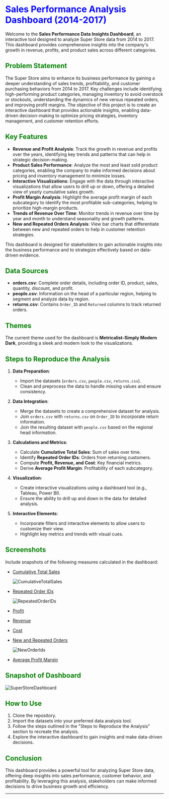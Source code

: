 # <span style="color:blue">Sales Performance Analysis Dashboard (2014-2017)</span>

Welcome to the **Sales Performance Data Insights Dashboard**, an interactive tool designed to analyze Super Store data from 2014 to 2017. This dashboard provides comprehensive insights into the company's growth in revenue, profits, and product sales across different categories.

## <span style="color:green">Problem Statement</span>

The Super Store aims to enhance its business performance by gaining a deeper understanding of sales trends, profitability, and customer purchasing behaviors from 2014 to 2017. Key challenges include identifying high-performing product categories, managing inventory to avoid overstock or stockouts, understanding the dynamics of new versus repeated orders, and improving profit margins. The objective of this project is to create an interactive dashboard that provides actionable insights, enabling data-driven decision-making to optimize pricing strategies, inventory management, and customer retention efforts.

## <span style="color:green">Key Features</span>

- **Revenue and Profit Analysis**: Track the growth in revenue and profits over the years, identifying key trends and patterns that can help in strategic decision-making.
- **Product Sales Performance**: Analyze the most and least sold product categories, enabling the company to make informed decisions about pricing and inventory management to minimize losses.
- **Interactive Visualizations**: Engage with the data through interactive visualizations that allow users to drill up or down, offering a detailed view of yearly cumulative sales growth.
- **Profit Margin Analysis**: Highlight the average profit margin of each subcategory to identify the most profitable sub-categories, helping to prioritize high-margin products.
- **Trends of Revenue Over Time**: Monitor trends in revenue over time by year and month to understand seasonality and growth patterns.
- **New and Repeated Orders Analysis**: View bar charts that differentiate between new and repeated orders to help in customer retention strategies.

This dashboard is designed for stakeholders to gain actionable insights into the business performance and to strategize effectively based on data-driven evidence.

## <span style="color:green">Data Sources</span>

- **orders.csv**: Complete order details, including order ID, product, sales, quantity, discount, and profit.
- **people.csv**: Information on the head of a particular region, helping to segment and analyze data by region.
- **returns.csv**: Contains `Order_ID` and `Returned` columns to track returned orders.

## <span style="color:green">Themes</span>

The current theme used for the dashboard is **Metricalist-Simply Modern Dark**, providing a sleek and modern look to the visualizations.

## <span style="color:green">Steps to Reproduce the Analysis</span>

1. **Data Preparation**:
    - Import the datasets (`orders.csv`, `people.csv`, `returns.csv`).
    - Clean and preprocess the data to handle missing values and ensure consistency.

2. **Data Integration**:
    - Merge the datasets to create a comprehensive dataset for analysis.
    - Join `orders.csv` with `returns.csv` on `Order_ID` to incorporate return information.
    - Join the resulting dataset with `people.csv` based on the regional head information.

3. **Calculations and Metrics**:
    - Calculate **Cumulative Total Sales**: Sum of sales over time.
    - Identify **Repeated Order IDs**: Orders from returning customers.
    - Compute **Profit, Revenue, and Cost**: Key financial metrics.
    - Derive **Average Profit Margin**: Profitability of each subcategory.

4. **Visualization**:
    - Create interactive visualizations using a dashboard tool (e.g., Tableau, Power BI).
    - Ensure the ability to drill up and down in the data for detailed analysis.

5. **Interactive Elements**:
    - Incorporate filters and interactive elements to allow users to customize their view.
    - Highlight key metrics and trends with visual cues.

## <span style="color:green">Screenshots</span>

Include snapshots of the following measures calculated in the dashboard:

- [Cumulative Total Sales](#)

  ![CumulativeTotalSales](https://github.com/ShaliniDevulapally/SuperStoreAnalysis-/assets/105088900/aee6502e-187e-4998-9f2a-67abb2e5f374)    
- [Repeated Order IDs](#)
  
  ![RepeatedOrderIDs](https://github.com/ShaliniDevulapally/SuperStoreAnalysis-/assets/105088900/d068717b-8bb5-4bdb-8727-c6d9f2343b08)
- [Profit](#)
- [Revenue](#)
- [Cost](#)
- [New and Repeated Orders](#)

  ![NewOrderIds](https://github.com/ShaliniDevulapally/SuperStoreAnalysis-/assets/105088900/1531b66c-e2c0-4c17-b8e6-4e38ba542c85)

  
- [Average Profit Margin](#)


## <span style="color:green">Snapshot of Dashboard</span>

![SuperStoreDashboard](https://github.com/ShaliniDevulapally/SuperStoreAnalysis-/assets/105088900/2094ebde-1698-446f-af3d-f401d9ebefc7)


## <span style="color:green">How to Use</span>

1. Clone the repository.
2. Import the datasets into your preferred data analysis tool.
3. Follow the steps outlined in the "Steps to Reproduce the Analysis" section to recreate the analysis.
4. Explore the interactive dashboard to gain insights and make data-driven decisions.

## <span style="color:green">Conclusion</span>

This dashboard provides a powerful tool for analyzing Super Store data, offering deep insights into sales performance, customer behavior, and profitability. By leveraging this analysis, stakeholders can make informed decisions to drive business growth and efficiency.

---

